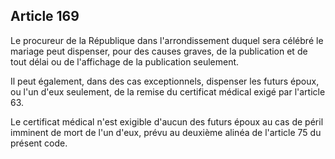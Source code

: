 Article 169
----
Le procureur de la République dans l'arrondissement duquel sera célébré le
mariage peut dispenser, pour des causes graves, de la publication et de tout
délai ou de l'affichage de la publication seulement.

Il peut également, dans des cas exceptionnels, dispenser les futurs époux, ou
l'un d'eux seulement, de la remise du certificat médical exigé par l'article 63.

Le certificat médical n'est exigible d'aucun des futurs époux au cas de péril
imminent de mort de l'un d'eux, prévu au deuxième alinéa de l'article 75 du
présent code.
